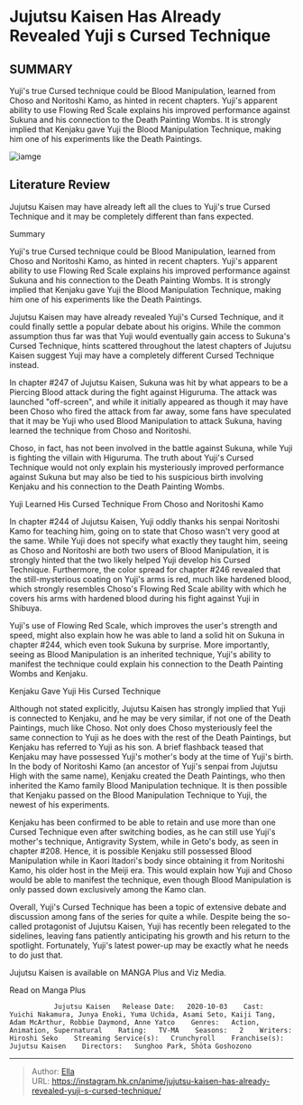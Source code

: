 # Jujutsu Kaisen Has Already Revealed Yuji s Cursed Technique


## SUMMARY 



  Yuji&#39;s true Cursed technique could be Blood Manipulation, learned from Choso and Noritoshi Kamo, as hinted in recent chapters.   Yuji&#39;s apparent ability to use Flowing Red Scale explains his improved performance against Sukuna and his connection to the Death Painting Wombs.   It is strongly implied that Kenjaku gave Yuji the Blood Manipulation Technique, making him one of his experiments like the Death Paintings.  

![iamge](https://static1.srcdn.com/wordpress/wp-content/uploads/2024/01/yuji-and-choso-from-jujutsu-kaisen-during-the-fight-at-shibuya.jpg)

## Literature Review

Jujutsu Kaisen may have already left all the clues to Yuji&#39;s true Cursed Technique and it may be completely different than fans expected.





Summary

  Yuji&#39;s true Cursed technique could be Blood Manipulation, learned from Choso and Noritoshi Kamo, as hinted in recent chapters.   Yuji&#39;s apparent ability to use Flowing Red Scale explains his improved performance against Sukuna and his connection to the Death Painting Wombs.   It is strongly implied that Kenjaku gave Yuji the Blood Manipulation Technique, making him one of his experiments like the Death Paintings.  







Jujutsu Kaisen may have already revealed Yuji&#39;s Cursed Technique, and it could finally settle a popular debate about his origins. While the common assumption thus far was that Yuji would eventually gain access to Sukuna&#39;s Cursed Technique, hints scattered throughout the latest chapters of Jujutsu Kaisen suggest Yuji may have a completely different Cursed Technique instead.

In chapter #247 of Jujutsu Kaisen, Sukuna was hit by what appears to be a Piercing Blood attack during the fight against Higuruma. The attack was launched &#34;off-screen&#34;, and while it initially appeared as though it may have been Choso who fired the attack from far away, some fans have speculated that it may be Yuji who used Blood Manipulation to attack Sukuna, having learned the technique from Choso and Noritoshi.

          




Choso, in fact, has not been involved in the battle against Sukuna, while Yuji is fighting the villain with Higuruma. The truth about Yuji&#39;s Cursed Technique would not only explain his mysteriously improved performance against Sukuna but may also be tied to his suspicious birth involving Kenjaku and his connection to the Death Painting Wombs.


 Yuji Learned His Cursed Technique From Choso and Noritoshi Kamo 
          

In chapter #244 of Jujutsu Kaisen, Yuji oddly thanks his senpai Noritoshi Kamo for teaching him, going on to state that Choso wasn&#39;t very good at the same. While Yuji does not specify what exactly they taught him, seeing as Choso and Noritoshi are both two users of Blood Manipulation, it is strongly hinted that the two likely helped Yuji develop his Cursed Technique. Furthermore, the color spread for chapter #246 revealed that the still-mysterious coating on Yuji&#39;s arms is red, much like hardened blood, which strongly resembles Choso&#39;s Flowing Red Scale ability with which he covers his arms with hardened blood during his fight against Yuji in Shibuya.




          

Yuji&#39;s use of Flowing Red Scale, which improves the user&#39;s strength and speed, might also explain how he was able to land a solid hit on Sukuna in chapter #244, which even took Sukuna by surprise. More importantly, seeing as Blood Manipulation is an inherited technique, Yuji&#39;s ability to manifest the technique could explain his connection to the Death Painting Wombs and Kenjaku.



 Kenjaku Gave Yuji His Cursed Technique 
          

Although not stated explicitly, Jujutsu Kaisen has strongly implied that Yuji is connected to Kenjaku, and he may be very similar, if not one of the Death Paintings, much like Choso. Not only does Choso mysteriously feel the same connection to Yuji as he does with the rest of the Death Paintings, but Kenjaku has referred to Yuji as his son. A brief flashback teased that Kenjaku may have possessed Yuji&#39;s mother&#39;s body at the time of Yuji&#39;s birth. In the body of Noritoshi Kamo (an ancestor of Yuji&#39;s senpai from Jujutsu High with the same name), Kenjaku created the Death Paintings, who then inherited the Kamo family Blood Manipulation technique. It is then possible that Kenjaku passed on the Blood Manipulation Technique to Yuji, the newest of his experiments.




Kenjaku has been confirmed to be able to retain and use more than one Cursed Technique even after switching bodies, as he can still use Yuji&#39;s mother&#39;s technique, Antigravity System, while in Geto&#39;s body, as seen in chapter #208. Hence, it is possible Kenjaku still possessed Blood Manipulation while in Kaori Itadori&#39;s body since obtaining it from Noritoshi Kamo, his older host in the Meiji era. This would explain how Yuji and Choso would be able to manifest the technique, even though Blood Manipulation is only passed down exclusively among the Kamo clan.

          

Overall, Yuji&#39;s Cursed Technique has been a topic of extensive debate and discussion among fans of the series for quite a while. Despite being the so-called protagonist of Jujutsu Kaisen, Yuji has recently been relegated to the sidelines, leaving fans patiently anticipating his growth and his return to the spotlight. Fortunately, Yuji&#39;s latest power-up may be exactly what he needs to do just that.




Jujutsu Kaisen is available on MANGA Plus and Viz Media.

Read on Manga Plus

               Jujutsu Kaisen   Release Date:   2020-10-03    Cast:   Yuichi Nakamura, Junya Enoki, Yuma Uchida, Asami Seto, Kaiji Tang, Adam McArthur, Robbie Daymond, Anne Yatco    Genres:   Action, Animation, Supernatural    Rating:   TV-MA    Seasons:   2    Writers:   Hiroshi Seko    Streaming Service(s):   Crunchyroll    Franchise(s):   Jujutsu Kaisen    Directors:   Sunghoo Park, Shōta Goshozono      

---

> Author: [Ella](https://instagram.hk.cn/)  
> URL: https://instagram.hk.cn/anime/jujutsu-kaisen-has-already-revealed-yuji-s-cursed-technique/  

